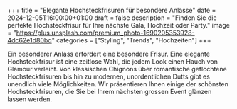 +++
title = "Elegante Hochsteckfrisuren für besondere Anlässe"
date = 2024-12-05T16:00:00+01:00
draft = false
description = "Finden Sie die perfekte Hochsteckfrisur für Ihre nächste Gala, Hochzeit oder Party."
image = "https://plus.unsplash.com/premium_photo-1690205353928-4dc62e1d80bd"
categories = ["Styling", "Trends", "Hochzeiten"]
+++

Ein besonderer Anlass erfordert eine besondere Frisur. Eine elegante Hochsteckfrisur ist eine zeitlose Wahl, die jedem Look einen Hauch von Glamour verleiht. Von klassischen Chignons über romantische geflochtene Hochsteckfrisuren bis hin zu modernen, unordentlichen Dutts gibt es unendlich viele Möglichkeiten. Wir präsentieren Ihnen einige der schönsten Hochsteckfrisuren, die Sie bei Ihrem nächsten grossen Event glänzen lassen werden.
